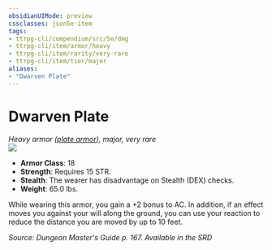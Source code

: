 ```yaml
---
obsidianUIMode: preview
cssclasses: json5e-item
tags:
- ttrpg-cli/compendium/src/5e/dmg
- ttrpg-cli/item/armor/heavy
- ttrpg-cli/item/rarity/very-rare
- ttrpg-cli/item/tier/major
aliases: 
- "Dwarven Plate"
---
```

# Dwarven Plate
*Heavy armor ([plate armor](3-Mechanics/CLI/items/plate-armor.md)), major, very rare*  
![](3-Mechanics/CLI/items/img/dwarven-plate.webp#right)

- **Armor Class**: 18
- **Strength**: Requires 15 STR.
- **Stealth**: The wearer has disadvantage on Stealth (DEX) checks.
- **Weight**: 65.0 lbs.

While wearing this armor, you gain a +2 bonus to AC. In addition, if an effect moves you against your will along the ground, you can use your reaction to reduce the distance you are moved by up to 10 feet.

*Source: Dungeon Master's Guide p. 167. Available in the <span title='Systems Reference Document (5.1)'>SRD</span>*